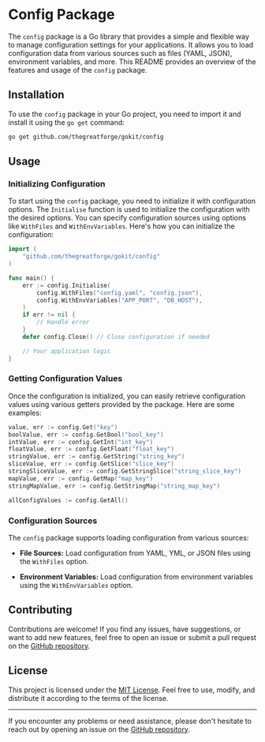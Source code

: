 # Config Package

The `config` package is a Go library that provides a simple and flexible way to manage configuration settings for your applications. It allows you to load configuration data from various sources such as files (YAML, JSON), environment variables, and more. This README provides an overview of the features and usage of the `config` package.

## Installation

To use the `config` package in your Go project, you need to import it and install it using the `go get` command:

```bash
go get github.com/thegreatforge/gokit/config
```

## Usage

### Initializing Configuration

To start using the `config` package, you need to initialize it with configuration options. The `Initialise` function is used to initialize the configuration with the desired options. You can specify configuration sources using options like `WithFiles` and `WithEnvVariables`. Here's how you can initialize the configuration:

```go
import (
	"github.com/thegreatforge/gokit/config"
)

func main() {
	err := config.Initialise(
		config.WithFiles("config.yaml", "config.json"),
		config.WithEnvVariables("APP_PORT", "DB_HOST"),
	)
	if err != nil {
		// Handle error
	}
	defer config.Close() // Close configuration if needed

	// Your application logic
}
```

### Getting Configuration Values

Once the configuration is initialized, you can easily retrieve configuration values using various getters provided by the package. Here are some examples:

```go
value, err := config.Get("key")
boolValue, err := config.GetBool("bool_key")
intValue, err := config.GetInt("int_key")
floatValue, err := config.GetFloat("float_key")
stringValue, err := config.GetString("string_key")
sliceValue, err := config.GetSlice("slice_key")
stringSliceValue, err := config.GetStringSlice("string_slice_key")
mapValue, err := config.GetMap("map_key")
stringMapValue, err := config.GetStringMap("string_map_key")

allConfigValues := config.GetAll()
```

### Configuration Sources

The `config` package supports loading configuration from various sources:

- **File Sources:** Load configuration from YAML, YML, or JSON files using the `WithFiles` option.

- **Environment Variables:** Load configuration from environment variables using the `WithEnvVariables` option.

## Contributing

Contributions are welcome! If you find any issues, have suggestions, or want to add new features, feel free to open an issue or submit a pull request on the [GitHub repository](https://github.com/thegreatforge/gokit).

## License

This project is licensed under the [MIT License](LICENSE). Feel free to use, modify, and distribute it according to the terms of the license.

---

If you encounter any problems or need assistance, please don't hesitate to reach out by opening an issue on the [GitHub repository](https://github.com/thegreatforge/gokit).